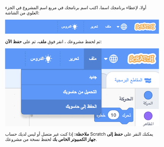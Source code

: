 أولا، لإعطاء برنامجك اسما، اكتب اسم برنامجك في مربع اسم المشروع في الجزء العلوي من الشاشة:

![تم تمييز مربع اسم المشروع.](images/name-annotated.png)

ثم لحفظ مشروعك ، انقر فوق **ملف**، ثم على **حفظ الآن**:

![اختيار "حفظ الآن" في قائمة "ملف".](images/save.png)

**ملاحظة:** إذا كنت غير متصل أو ليس لديك حساب Scratch يمكنك النقر على **حفظ إلى جهاز الكمبيوتر الخاص بك** لحفظ نسخة من مشروعك.
